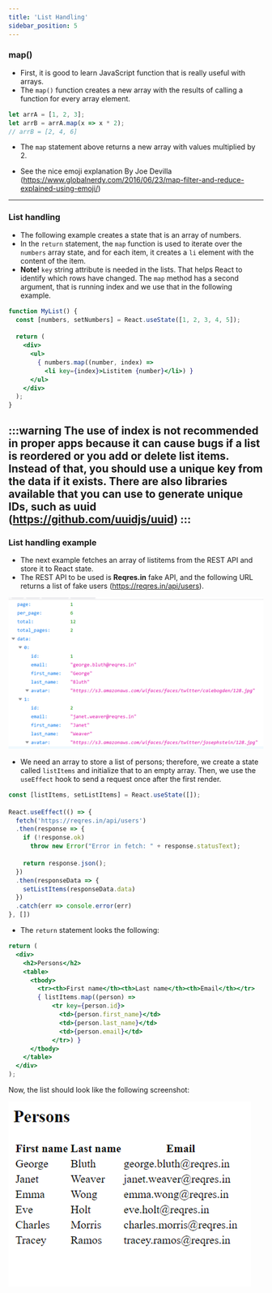 ```yaml
---
title: 'List Handling'
sidebar_position: 5
---
```

### map()
- First, it is good to learn JavaScript function that is really useful with arrays. 
- The `map()` function creates a new array with the results of calling a function for every array element.
```js
let arrA = [1, 2, 3];
let arrB = arrA.map(x => x * 2);
// arrB = [2, 4, 6]
```
- The `map` statement above returns a new array with values multiplied by 2.

- See the nice emoji explanation By Joe Devilla
(https://www.globalnerdy.com/2016/06/23/map-filter-and-reduce-explained-using-emoji/) 

---
### List handling
- The following example creates a state that is an array of numbers.
- In the `return` statement, the `map` function is used to iterate over the `numbers` array state, and for each item, it creates a `li` element with the content of the item. 
- **Note!** `key` string attribute is needed in the lists. That helps React to identify which rows have changed. The `map` method has a second argument, that is running index and we use that in the following example.   
```jsx live
function MyList() {
  const [numbers, setNumbers] = React.useState([1, 2, 3, 4, 5]);

  return (
    <div>
      <ul>
        { numbers.map((number, index) =>
          <li key={index}>Listitem {number}</li>) }
      </ul>
    </div>
  );
}

```
:::warning
The use of index is not recommended in proper apps because it can cause bugs if a list is reordered or you add or delete list items. Instead of that, you should use a unique key from the data if it exists. There are also libraries available that you can use to generate unique IDs, such as uuid (https://github.com/uuidjs/uuid)
:::
---
### List handling example
- The next example fetches an array of listitems from the REST API and store it to React state.
- The REST API to be used is **Reqres.in** fake API, and the following URL returns a list of fake users (https://reqres.in/api/users).

![Persons example](./img/persons.png)
- We need an array to store a list of persons; therefore, we create a state called `listItems` and initialize that to an empty array. Then, we use the `useEffect` hook to send a request once after the first render.
```js
const [listItems, setListItems] = React.useState([]);

React.useEffect(() => {
  fetch('https://reqres.in/api/users')
  .then(response => { 
    if (!response.ok)
      throw new Error("Error in fetch: " + response.statusText);  
    
    return response.json();
  }) 
  .then(responseData => { 
    setListItems(responseData.data)
  }) 
  .catch(err => console.error(err)
}, [])
```
- The `return` statement looks the following:
```jsx
return (
  <div>
    <h2>Persons</h2>
    <table>
      <tbody>
        <tr><th>First name</th><th>Last name</th><th>Email</th></tr>
        { listItems.map((person) => 
            <tr key={person.id}>
              <td>{person.first_name}</td>
              <td>{person.last_name}</td>
              <td>{person.email}</td>
            </tr>) }
      </tbody>
    </table>
  </div>
);
```
Now, the list should look like the following screenshot:

![](./img/persons2.png)

